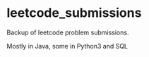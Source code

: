# leetcode_submissions

Backup of leetcode problem submissions.

Mostly in Java, some in Python3 and SQL
